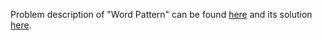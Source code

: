Problem description of "Word Pattern" can be found [here](https://leetcode.com/problems/word-pattern/solutions/) and its solution [here](https://github.com/aurimas13/Solutions-To-Problems/blob/main/LeetCode/Python%20Solutions/Word%20Pattern/pattern.py).
